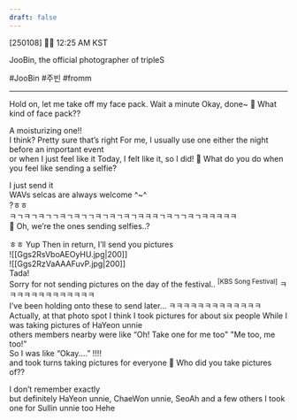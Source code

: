 ```yaml
---
draft: false
---
```

[250108] 🐣💭 12:25 AM KST

JooBin, the official photographer of tripleS  

#JooBin #주빈 #fromm

___

Hold on, let me take off my face pack. Wait a minute
Okay, done~
🫧 What kind of face pack??

A moisturizing one!!  
I think?
Pretty sure that’s right
For me, I usually use one either the night before an important event  
or when I just feel like it
Today, I felt like it, so I did!
🫧 What do you do when you feel like sending a selfie? 

I just send it  
WAVs selcas are always welcome ^~^  
?ㅎㅎ  
ㅋㄱㅋㄱㅋㄱㄱㅋㄱㅋㄱㄱㅋㄱㅋㄱㅋㄱㅋㅋㅋㄱㅋㄱㄱㅋㄱㅋㅋㅋㅋㅋ  
🫧 Oh, we’re the ones sending selfies..?

ㅎㅎ Yup 
Then in return, I’ll send you pictures  
![[Ggs2RsVboAEOyHU.jpg|200]]  
![[Ggs2RzVaAAAFuvP.jpg|200]]  
Tada!  
Sorry for not sending pictures on the day of the festival..  <sup>[KBS Song Festival]</sup>
ㅋㅋㅋㅋㅋㅋㅋㅋㅋㅋㅋㅋㅋ  
I’ve been holding onto these to send later...
ㅋㅋㅋㅋㅋㅋㅋㅋㅋㅋㅋㅋㅋ  
Actually, at that photo spot 
I think I took pictures for about six people
While I was taking pictures of HaYeon unnie  
others members nearby were like 
“Oh! Take one for me too"  "Me too, me too!”  
So I was like “Okay....”
!!!!  
and took turns taking pictures for everyone
🫧 Who did you take pictures of??

I don’t remember exactly  
but definitely HaYeon unnie, ChaeWon unnie, SeoAh and a few others
I took one for Sullin unnie too
Hehe